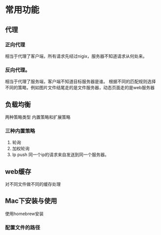 # 常用功能
## 代理
### 正向代理
相当于代理了客户端，所有请求先经过nigix，服务器不知道请求从何处来。
### 反向代理。
相当于代理了服务端，客户端不知道目标服务器是谁。
根据不同的匹配规则选择不同的策略，例如图片文件结尾走的是文件服务器，动态页面走的是web服务器
## 负载均衡
两种策略类型 内置策略和扩展策略
### 三种内置策略
1. 轮询
2. 加权轮询
3. Ip push 同一个ip的请求来自发送到同一个服务器。
## web缓存
对不同文件做不同的缓存处理
## Mac下安装与使用
使用homebrew安装
### 配置文件的路径
